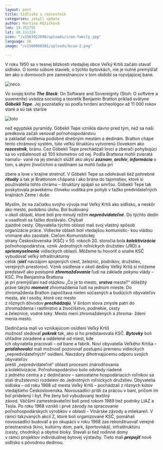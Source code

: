```yaml
---
layout: post
title: Sídlisko a rozcestník
categories: jekyll update
author: Martina Růžičková
lon: 19.352755
lat: 48.211324
icon: "/v1561022896/uploads/icon-family.jpg"
language: SK
image: "/v1560860301/uploads/bcaa-2.png"

---
```

V roku 1950 sa v tesnej blízkosti vtedajšej obce Veľký Krtíš začalo stavať sídlisko. O tomto súbore stavieb, o týchto bytovkách, nie je nutné premýšľať len ako o domovoch pre zamestnancov v tom období sa rozvíjajúcej bane.

![neco](/v1560859590/uploads/bcaa-1.png "neco")

Vo svojej knihe **_The Stack_**: On Software and Sovereignty (Stoh: O softvére a suverenite) uvádza sociológ a teoretik Benjamin Bratton príklad svätyne **_Göbekli Tepe_**. Jej pozostatky sú podľa tvrdení archeológov až 11 000 rokov staré a sú tak staršie

![toto](https://res.cloudinary.com/dhxmg9p4i/image/upload/v1560859590/uploads/bcaa-1.png "neco")

než egyptské pyramídy. Göbekli Tepe vznikla dávno pred tým, než sa naši predkovia začali venovať poľnohospodárstvu  
a zakladať osídlenia podobné dnešným mestám a dedinám. Bratton chápe tento chrámový systém, túto veľkú štruktúru vytvorenú človekom ako **_rozcestník_**, bránu. Cez Göbekli Tepe prechádzali lovci a zberači pohybujúci sa vo vzdialenosti až 100 kilometrov od nej. Podľa Brattona mohli zvieratá namaľo- vané na jej stenách slúžiť ako akýsi **_zoznam_**, **_archív_**, **_informácia_** o tom, s akými živočíchmi a rastlinami sa mohli ľudia pri

zbere a love v krajine stretnúť. V Göbekli Tepe sa odohrávali tiež pohrebné **_rituály_** a tak je Brattonom chápaná i ako brána do tajomstiev, ktoré si používatelia tohto chrámu – štruktúry spájali so smrťou. Göbekli Tepe tak poskytovala pravekému človeku vodítka pre pohyb v ťažko predvídateľných krajinách Zeme i duše.

Myslím, že na začiatku svojho vývoja mal Veľký Krtíš ako sídlisko, a neskôr ako mesto, podobnú úlohu. Bol budovaný  
v okolí oblastí, ktoré boli pre minulý režim **_nepredvídateľné_**. Do týchto dedín a usadlostí sa ťažko dostávalo. Chýbali  
zjazdné cesty. Obyvatelia týchto oblastí mali svoj vlastný spôsob organizácie práce. Vidiecke oblasti boli vtedajšou komunistic- kou vládou vnímané ako zaostalé. Cieľom Komunistickej  
strany Československa (KSČ) v 50. rokoch 20. storočia bola **_kolektivizácia_** poľnohospodárstva, vznik Jednotných roľníckych družstiev (JRD) a **_spriemyselnenie_** vidieckych oblastí. Môžeme tu hovoriť o snahe KSČ vybudovať veľký infraštruktúrny  
celok (**_sieť_** navzájom spojených ciest, železníc, podnikov, družstiev, verejných priestorov). Vznik osídlenia v okolí dediny Veľký Krtíš si môžeme predstaviť ako postupné **_zhromažďovanie_** ľudí na základe pokynu vlády – KSČ. Pre Benjamina Brattona  
je pri premýšľaní nad otázkou „Čo je to mesto, **_vrstva_** mesta?“ dôležitý práve takýto **_moment_** zhromaždenia ľudí na jednom mieste. Do zhromaždenia Bratton započítava nielen súčasných a budúcich obyvateľov mesta, ale i osoby, ktoré cez mesto  
z rôznych dôvodov **_prechádzajú_**. V širšom slova zmysle patrí do zhromaždenia i rastlinstvo a živočíšstvo, podnebie, cesty  
a železnice, vodné toky. Mesto mení zhromaždených a zhroma- ždení menia mesto.

Dedinčania mali vo vznikajúcom osídlení Veľký Krtíš  
možnosť sledovať **_pokrok_** tak, ako si ho predstavovala KSČ. **_Bytovky_** boli úhľadne zoradené a oddelené od miest, kde  
ich obyvatelia pracovali – od bane a fabrík. Noví obyvatelia Veľkého Krtíša – **_prisťahovalci_** mali možnosť pozorovať postupnú premenu vidieckych „nepredvídateľných“ osídlení. Navzdory dlhotrvajúcemu odporu svojich obyvateľov  
prešli „nepredvídateľné“ oblasti procesmi znárodňovania  
a kolektivizácie. Poľnohospodárstvo bolo odvtedy riadené  
z jedného centra a z dedinčanov – samostatne hospodáriacich roľníkov sa stali družstevníci rozdelení do Jednotných roľníckych družstiev. Obyvatelia sídliska – od roku 1968 už mesta Veľký Krtíš – pochádzali z rôznych kútov vtedajšieho Československa. Novousadlíci prišli za prácou v bani, pričom im bol pridelený i byt. Pre ženy bol vybudovaný textilný  
závod. Väčšími zamestnávateľmi boli pred rokom 1989 tiež podniky LIAZ a Tesla. Po roku 1968 vznikli i prvé závody na spracovanie poľnohospodárskych výrobkov v oblasti – Vinárske závody a mliekareň. V rámci takzvaných akcií Z, ktoré boli organizované KSČ, pomáhali novousadlíci budovať a po okupácii v roku 1968 zas rekonštruovať verejné priestranstvá (kino, kultúrny dom, park, športoviská), infraštruktúru  
(cesty, chodníky) a obytné bloky. Stavali si tiež rodinné domy  
v rámci projektov individuálnej bytovej výstavby. Tieto mali **_prepojiť_** nové sídlisko s pôvodnou dedinou.